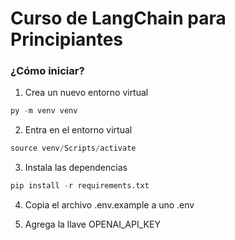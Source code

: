 # Curso de LangChain para Principiantes
<!-- Si estás acá, lo más probable es que me sigas en Youtube. -->

### ¿Cómo iniciar?
1. Crea un nuevo entorno virtual
```python 
py -m venv venv
```

2. Entra en el entorno virtual
```python 
source venv/Scripts/activate
```

3. Instala las dependencias
```python 
pip install -r requirements.txt
```

4. Copia el archivo .env.example a uno .env

5. Agrega la llave OPENAI_API_KEY